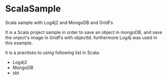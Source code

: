 # ScalaSample
Scala sample with Log4j2 and MongoDB and GridFs

It is a Scala project sample in order to save an object in mongoDB, and save the onject's image 
in GridFs with objectId. furthermore Log4j was used in this example.

it is a practises to using following list in Scala:

* Log4j2
* MongoDB
* sbt

